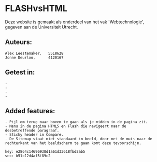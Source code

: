 # FLASHvsHTML
Deze website is gemaakt als onderdeel van het vak 'Webtechnologie', gegeven aan de Universiteit Utrecht.


## Auteurs:
	Alex Leestemaker, 	5518628
	Jonne Deurloo, 		4120167

## Getest in:
	-
	-
	-
	-

## Added features:
	- Pijl om terug naar boven te gaan als je midden in de pagina zit.
	- Menu in de pagina HTML5 en Flash die navigeert naar de desbetreffende paragraaf.
	- Sticky header in Compare.
	- De Sitemap staat niet standaard in beeld, door met de muis naar de rechterkant van het beeldscherm te gaan komt deze tevoorschijn.

	key: e2864c14696938d1a61d33618fbd2ab5
	sec: b51c12d4af5f89c2
